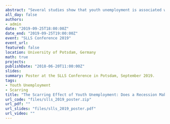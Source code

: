 ```yaml
---
abstract: "Several studies show that youth unemployment is associated with worse mental health later in life (so called “scarring effects”). Little research has looked at whether scarring effects differ in size across working life or whether they are modified by economic conditions at the time of entering the labour market. Yet such information is important for understanding how scarring effects operate, for identifying vulnerable groups and for locating points at which interventions could be made. I explore these questions using harmonised data from the BHPS and UKHLS. In multilevel linear regressions, I find that that individuals with 6+ months unemployment in the first three years after leaving full time education have worse mental health (as measured by GHQ Likert) than their peers across working life, with the differences growing in size as individuals age. The scarring effect is larger among those who leave full-time education into a tight labour market. This difference becomes more pronounced as individuals age. This work is preliminary and contributes to the first chapter of my PhD thesis."
all_day: false
authors: 
- admin
date: "2019-09-25T18:00:00Z"
date_end: "2019-09-25T19:00:00Z"
event: "SLLS Conference 2019"
event_url: 
featured: false
location: University of Potsdam, Germany
math: true
projects:
publishDate: "2018-06-20T11:00:00Z"
slides: 
summary: Poster at the SLLS Conference in Potsdam, September 2019.
tags: 
- Youth Unemployment
- Scarring
title: "The Scarring Effect of Youth Unemployment: Does a Recession Make a Difference?"
url_code: "files/slls_2019_poster.zip"
url_pdf: ""
url_slides: "files/slls_2019_poster.pdf"
url_video: ""
---
```

